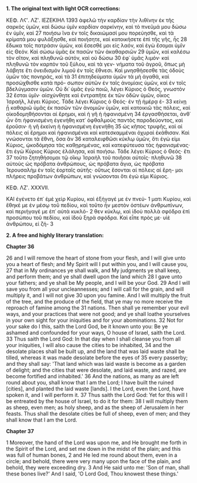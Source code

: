 **1. The original text with light OCR corrections:**

ΚΕΦ. ΛϚʹ. ΛΖʹ.       ΙΕΖΕΚΙΗΛ             1393
ἀφελῶ τὴν καρδίαν τὴν λιθίνην ἐκ τῆς σαρκὸς ὑμῶν, καὶ δώσω
ὑμῖν καρδίαν σαρκίνην, καὶ τὸ πνεῦμά μου δώσω ἐν ὑμῖν, καὶ 27
ποιήσω ἵνα ἐν τοῖς δικαιώμασί μου πορεύησθε, καὶ τὰ κρίματά
μου φυλάξησθε, καὶ ποιήσητε, καὶ κατοικήσετε ἐπὶ τῆς γῆς, ἧς 28
ἔδωκα τοῖς πατράσιν ὑμῶν, καὶ ἔσεσθέ μοι εἰς λαόν, καὶ ἐγὼ
ἔσομαι ὑμῖν εἰς Θεόν. Καὶ σώσω ὑμᾶς ἐκ πασῶν τῶν ἀκαθαρσιῶν 29
ὑμῶν, καὶ καλέσω τὸν σῖτον, καὶ πληθυνῶ αὐτόν, καὶ οὐ δώσω 30
ἐφ᾿ ὑμᾶς λιμόν· καὶ πληθυνῶ τὸν καρπὸν τοῦ ξύλου, καὶ τὰ γεν-
νήματα τοῦ ἀγροῦ, ὅπως μὴ λάβητε ἔτι ὀνειδισμὸν λιμοῦ ἐν τοῖς
ἔθνεσι. Καὶ μνησθήσεσθε τὰς ὁδοὺς ὑμῶν τὰς πονηράς, καὶ τὰ 31
ἐπιτηδεύματα ὑμῶν τὰ μὴ ἀγαθά, καὶ προσώχθισθε κατὰ πρό-
σωπον αὑτῶν ἐν ταῖς ἀνομίαις ὑμῶν, καὶ ἐν τοῖς βδελύγμασιν
ὑμῶν. Οὐ δι᾿ ὑμᾶς ἐγὼ ποιῶ, λέγει Κύριος ὁ Θεός, γνωστὸν 32
ἔσται ὑμῖν· αἰσχύνθητε καὶ ἐντραπῆτε ἐκ τῶν ὁδῶν ὑμῶν, οἶκος
Ἰσραήλ, λέγει Κύριος. Τάδε λέγει Κύριος ὁ Θεός· ἐν τῇ ἡμέρᾳ ἐ- 33
κείνῃ ᾗ καθαριῶ ὑμᾶς ἐκ πασῶν τῶν ἀνομιῶν ὑμῶν, καὶ κατοικιῶ τὰς
πόλεις, καὶ οἰκοδομηθήσονται αἱ ἔρημοι, καὶ ἡ γῆ ἡ ἠφανισμένη 34
ἐργασθήσεται, ἀνθ᾿ ὧν ὅτι ἠφανισμένη ἐγενήθη κατ᾿ ὀφθαλμοὺς
παντὸς παροδεύοντος, καὶ ἐροῦσιν· ἡ γῆ ἐκείνη ἡ ἠφανισμένη ἐγενήθη 35
ὡς κῆπος τρυφῆς, καὶ αἱ πόλεις αἱ ἔρημοι καὶ ἠφανισμέναι καὶ
κατεσκαμμέναι ὀχυραὶ ἐκάθισαν. Καὶ γνώσονται τὰ ἔθνη, ὅσα ἂν 36
καταλειφθῶσι κύκλῳ ὑμῶν, ὅτι ἐγὼ εἰμι Κύριος, ᾠκοδόμησα τὰς
καθῃρημένας, καὶ κατεφύτευσα τὰς ἠφανισμένας· ἔτι ἐγὼ Κύριος
Κύριος ἐλάλησα, καὶ ποιήσω. Τάδε λέγει Κύριος ὁ Θεός· ἔτι 37
τοῦτο ζητηθήσομαι τῷ οἴκῳ Ἰσραὴλ τοῦ ποιῆσαι αὐτοῖς· πληθυνῶ 38
αὐτοὺς ὡς πρόβατα ἀνθρώπους, ὡς πρόβατα ἅγια, ὡς πρόβατα
Ἱερουσαλὴμ ἐν ταῖς ἑορταῖς αὐτῆς· οὕτως ἔσονται αἱ πόλεις αἱ ἔρη-
μοι πλήρεις προβάτων ἀνθρώπων, καὶ γνώσονται ὅτι ἐγώ εἰμι Κύριος.

ΚΕΦ. ΛΖʹ. XXXVII.

ΚΑΙ ἐγένετο ἐπ᾿ ἐμὲ χεὶρ Κυρίου, καὶ ἐξήγαγέ με ἐν πνεύ- 1
ματι Κυρίου, καὶ ἔθηκέ με ἐν μέσῳ τοῦ πεδίου, καὶ τοῦτο ἦν
μεστὸν ὀστέων ἀνθρωπίνων, καὶ περιήγαγέ με ἐπ᾿ αὐτὰ κυκλό- 2
θεν κύκλῳ, καὶ ἰδοὺ πολλὰ σφόδρα ἐπὶ προσώπου τοῦ πεδίου,
καὶ ἰδοὺ ξηρὰ σφόδρα. Καὶ εἶπε πρὸς με· υἱὲ ἀνθρώπου, εἰ ζή- 3

**2. A free and highly literary translation:**

**Chapter 36**

26 and I will remove the heart of stone from your flesh,
and I will give unto you a heart of flesh;
and My Spirit will I put within you, and I will cause you,
27 that in My ordinances ye shall walk,
and My judgments ye shall keep, and perform them;
and ye shall dwell upon the land which
28 I gave unto your fathers;
and ye shall be My people, and I will be your God.
29 And I will save you from all your uncleannesses;
and I will call for the grain, and will multiply it,
and I will not give
30 upon you famine.
And I will multiply the fruit of the tree, and the produce of the field,
that ye may no more receive the reproach of famine among the
31 nations.
Then shall ye remember your evil ways,
and your practices that were not good;
and ye shall loathe yourselves in your own sight
for your iniquities and for your abominations.
32 Not for your sake do I this, saith the Lord God,
be it known unto you:
Be ye ashamed and confounded for your ways, O house of
Israel, saith the Lord.
33 Thus saith the Lord God:
In that day when I shall cleanse you from all your iniquities,
I will also cause the cities to be inhabited,
34 and the desolate places shall be built up,
and the land that was laid waste shall be tilled,
whereas it was made desolate before the eyes of
35 every passerby;
and they shall say:
'That land which was laid waste is become as a garden of delight;
and the cities that were desolate, and laid waste, and razed,
are become fortified and inhabited.'
36 And the nations, as many as are left round about you,
shall know that I am the Lord;
I have built the ruined [cities], and planted the laid waste [lands].
I the Lord, even the Lord, have spoken it, and I will perform it.
37 Thus saith the Lord God:
Yet for this will I be entreated by the house of Israel,
to do it for them:
38 I will multiply them as sheep, even men;
as holy sheep, and as the sheep of Jerusalem in her feasts.
Thus shall the desolate cities be full of sheep, even of men;
and they shall know that I am the Lord.

**Chapter 37**

1 Moreover, the hand of the Lord was upon me,
and He brought me forth in the Spirit of the Lord,
and set me down in the midst of the plain;
and this was full of human bones,
2 and He led me round about them, even in a circle;
and behold, there were very many upon the face of the plain,
and behold, they were exceeding dry.
3 And He said unto me:
'Son of man, shall these bones live?'
And I said, 'O Lord God, Thou knowest these things.'